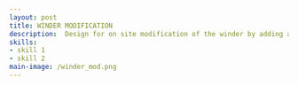 ```yaml
---
layout: post
title: WINDER MODIFICATION
description:  Design for on site modification of the winder by adding a welded assembly to increase width by 2 feet.
skills: 
- skill 1
- skill 2
main-image: /winder_mod.png
---
```

